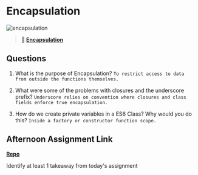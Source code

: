 # Encapsulation

![encapsulation](https://bcw.blob.core.windows.net/public/img/journals/5838157482080222)

> **📖 [Encapsulation](https://codeworksacademy.com/fs-student-guide/resources/wk3/02-Encapsulation)**

## Questions

1. What is the purpose of Encapsulation?
```To restrict access to data from outside the functions themselves.```

2. What were some of the problems with closures and the underscore prefix?
```Underscore relies on convention where closures and class fields enforce true encapsulation.```

3. How do we create private variables in a ES6 Class? Why would you do this?
```Inside a factory or constructor function scope. ```

## Afternoon Assignment Link

**[Repo](https://github.com/krevan88/<ASSIGNMENT_REPO>)**

Identify at least 1 takeaway from today's assignment
